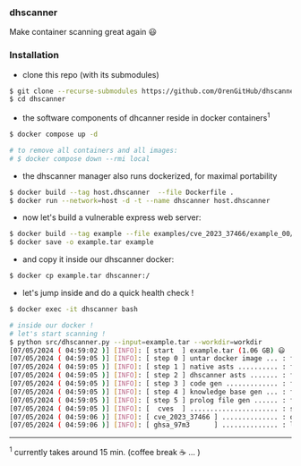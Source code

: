 ### dhscanner

Make container scanning great again :smiley:

### Installation

- clone this repo (with its submodules)

```bash
$ git clone --recurse-submodules https://github.com/OrenGitHub/dhscanner
$ cd dhscanner
```

- the software components of dhcanner reside in docker containers<sup>1</sup>

```bash
$ docker compose up -d

# to remove all containers and all images:
# $ docker compose down --rmi local
```

- the dhscanner manager also runs dockerized, for maximal portability

```bash
$ docker build --tag host.dhscanner  --file Dockerfile .
$ docker run --network=host -d -t --name dhscanner host.dhscanner
```

- now let's build a vulnerable express web server:

```bash
$ docker build --tag example --file examples/cve_2023_37466/example_00/Dockerfile examples/cve_2023_37466/example_00
$ docker save -o example.tar example
```

- and copy it inside our dhscanner docker:

```bash
$ docker cp example.tar dhscanner:/
```

- let's jump inside and do a quick health check !

```bash
$ docker exec -it dhscanner bash

# inside our docker !
# let's start scanning !
$ python src/dhscanner.py --input=example.tar --workdir=workdir
[07/05/2024 ( 04:59:02 )] [INFO]: [ start  ] example.tar (1.06 GB) 😃
[07/05/2024 ( 04:59:05 )] [INFO]: [ step 0 ] untar docker image ... : finished 😃
[07/05/2024 ( 04:59:05 )] [INFO]: [ step 1 ] native asts .......... : finished 😃
[07/05/2024 ( 04:59:05 )] [INFO]: [ step 2 ] dhscanner asts ....... : finished 😃
[07/05/2024 ( 04:59:05 )] [INFO]: [ step 3 ] code gen ............. : finished 😃
[07/05/2024 ( 04:59:05 )] [INFO]: [ step 4 ] knowledge base gen ... : finished 😃
[07/05/2024 ( 04:59:05 )] [INFO]: [ step 5 ] prolog file gen ...... : finished 😃
[07/05/2024 ( 04:59:05 )] [INFO]: [  cves  ] ...................... : starting 🙏
[07/05/2024 ( 04:59:06 )] [INFO]: [ cve_2023_37466 ] .............. : oh no ! it looks bad 😬😬😬
[07/05/2024 ( 04:59:06 )] [INFO]: [ ghsa_97m3      ] .............. : looking good 👌
```

---

<sup>1</sup> currently takes around 15 min. (coffee break :coffee: ... )